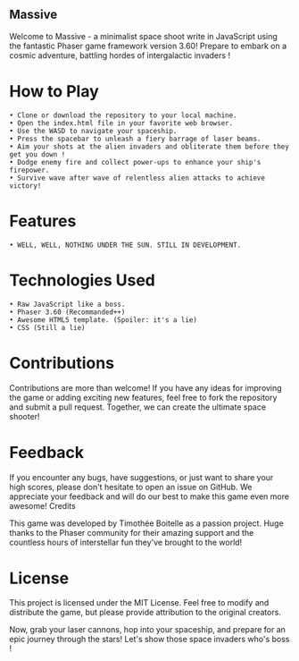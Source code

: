 ## Massive

Welcome to Massive - a minimalist space shoot write in JavaScript using the fantastic Phaser game framework version 3.60! Prepare to embark on a cosmic adventure, battling hordes of intergalactic invaders !

# How to Play

    • Clone or download the repository to your local machine.
    • Open the index.html file in your favorite web browser.
    • Use the WASD to navigate your spaceship.
    • Press the spacebar to unleash a fiery barrage of laser beams.
    • Aim your shots at the alien invaders and obliterate them before they get you down !
    • Dodge enemy fire and collect power-ups to enhance your ship's firepower.
    • Survive wave after wave of relentless alien attacks to achieve victory!

# Features

    • WELL, WELL, NOTHING UNDER THE SUN. STILL IN DEVELOPMENT.

# Technologies Used

    • Raw JavaScript like a boss.
    • Phaser 3.60 (Recommanded++)
    • Awesome HTML5 template. (Spoiler: it's a lie)
    • CSS (Still a lie)

# Contributions

Contributions are more than welcome! If you have any ideas for improving the game or adding exciting new features, feel free to fork the repository and submit a pull request. Together, we can create the ultimate space shooter!

# Feedback

If you encounter any bugs, have suggestions, or just want to share your high scores, please don't hesitate to open an issue on GitHub. We appreciate your feedback and will do our best to make this game even more awesome!
Credits

This game was developed by Timothée Boitelle as a passion project. Huge thanks to the Phaser community for their amazing support and the countless hours of interstellar fun they've brought to the world!

# License

This project is licensed under the MIT License. Feel free to modify and distribute the game, but please provide attribution to the original creators.

Now, grab your laser cannons, hop into your spaceship, and prepare for an epic journey through the stars! Let's show those space invaders who's boss !
